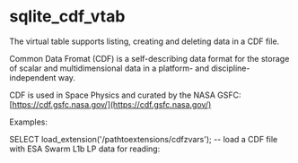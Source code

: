 # sqlite_cdf_vtab
The virtual table supports listing, creating and deleting data in a CDF file.

Common Data Fromat (CDF) is a self-describing data format for the storage of scalar and
     multidimensional data in a platform- and discipline-independent way.

CDF is used in Space Physics and curated by the NASA GSFC: [https://cdf.gsfc.nasa.gov/](https://cdf.gsfc.nasa.gov/)

Examples:

SELECT load_extension('/pathtoextensions/cdfzvars');
-- load a CDF file with ESA Swarm L1b LP data for reading:
